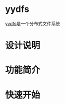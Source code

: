 # yydfs
[yydfs](https://github.com/XianReallyHot-ZZH/yydfs)是一个分布式文件系统


# 设计说明


# 功能简介


# 快速开始



